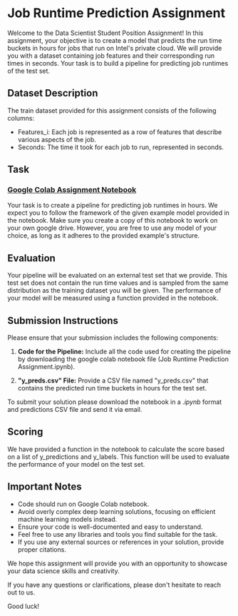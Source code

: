 # Job Runtime Prediction Assignment

Welcome to the Data Scientist Student Position Assignment! 
In this assignment, your objective is to create a model that predicts the run time buckets in hours for jobs that run on Intel's private cloud. 
We will provide you with a dataset containing job features and their corresponding run times in seconds. 
Your task is to build a pipeline for predicting job runtimes of the test set.

## Dataset Description

The train dataset provided for this assignment consists of the following columns:

- Features_i: Each job is represented as a row of features that describe various aspects of the job.
- Seconds: The time it took for each job to run, represented in seconds.

## Task
### [Google Colab Assignment Notebook](https://drive.google.com/file/d/1OQ2j2iG1uphHp0NKGO9Ruo_ForaaORGS/view?usp=sharing)
Your task is to create a pipeline for predicting job runtimes in hours. 
We expect you to follow the framework of the given example model provided in the notebook.
Make sure you create a copy of this notebook to work on your own google drive.
However, you are free to use any model of your choice, as long as it adheres to the provided example's structure.

## Evaluation

Your pipeline will be evaluated on an external test set that we provide. 
This test set does not contain the run time values and is sampled from the same distribution as the training dataset you will be given. 
The performance of your model will be measured using a function provided in the notebook.

## Submission Instructions

Please ensure that your submission includes the following components:

1. **Code for the Pipeline:** Include all the code used for creating the pipeline by downloading the google colab notebook file (Job Runtime Prediction Assignment.ipynb).

2. **"y_preds.csv" File:** Provide a CSV file named "y_preds.csv" that contains the predicted run time buckets in hours for the test set.

To submit your solution please download the notebook in a _.ipynb_ format and predictions CSV file and send it via email. 

## Scoring

We have provided a function in the notebook to calculate the score based on a list of y_predictions and y_labels. 
This function will be used to evaluate the performance of your model on the test set.

## Important Notes

- Code should run on Google Colab notebook.
- Avoid overly complex deep learning solutions, focusing on efficient machine learning models instead.
- Ensure your code is well-documented and easy to understand.
- Feel free to use any libraries and tools you find suitable for the task.
- If you use any external sources or references in your solution, provide proper citations.



We hope this assignment will provide you with an opportunity to showcase your data science skills and creativity.

If you have any questions or clarifications, please don't hesitate to reach out to us.

Good luck!
